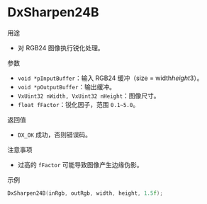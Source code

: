 # DxSharpen24B

用途
- 对 RGB24 图像执行锐化处理。

参数
- `void *pInputBuffer`：输入 RGB24 缓冲（size = width*height*3）。
- `void *pOutputBuffer`：输出缓冲。
- `VxUint32 nWidth, VxUint32 nHeight`：图像尺寸。
- `float fFactor`：锐化因子，范围 `0.1~5.0`。

返回值
- `DX_OK` 成功，否则错误码。

注意事项
- 过高的 `fFactor` 可能导致图像产生边缘伪影。

示例
```c
DxSharpen24B(inRgb, outRgb, width, height, 1.5f);
```